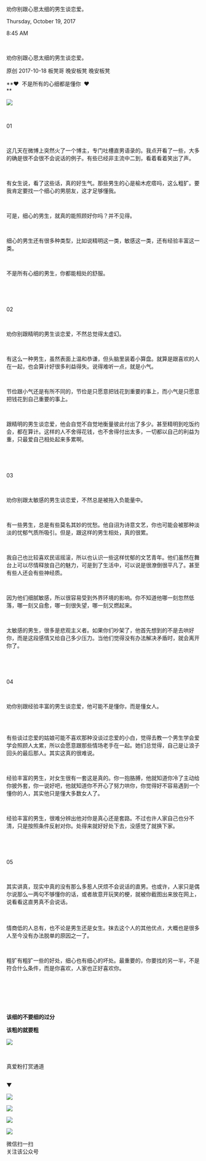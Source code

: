 劝你别跟心思太细的男生谈恋爱。

Thursday, October 19, 2017

8:45 AM

 

劝你别跟心思太细的男生谈恋爱。

原创 2017-10-18 板凳哥 晚安板凳 晚安板凳

**♥  不是所有的心细都是懂你  ♥\
** 

![](027_劝你别跟心思太细的男生谈恋爱。_000.png)

 

01

 

这几天在微博上突然火了一个博主，专门吐槽直男语录的。我点开看了一些，大多的确是很不会很不会说话的例子。有些已经非主流中二到，看着看着笑出了声。

 

有女生说，看了这些话，真的好生气。那些男生的心是榆木疙瘩吗，这么粗犷。要我肯定要找一个细心的男朋友，这才足够懂我。

 

可是，细心的男生，就真的能照顾好你吗？并不见得。

 

细心的男生还有很多种类型，比如说精明这一类，敏感这一类，还有经验丰富这一类。

 

不是所有心细的男生，你都能相处的舒服。

 

 

02

 

劝你别跟精明的男生谈恋爱，不然总觉得太虚幻。

 

有这么一种男生，虽然表面上温和恭谦，但头脑里装着小算盘。就算是跟喜欢的人在一起，也会算计好很多利益得失。说得难听一点，就是小气。

 

节俭跟小气还是有所不同的，节俭是只愿意把钱花到重要的事上，而小气是只愿意把钱花到自己重要的事上。

 

跟精明的男生谈恋爱，他会自觉不自觉地衡量彼此付出了多少。甚至精明到吃饭约会，都在算计。这样的人不舍得花钱，也不舍得付出太多，一切都以自己的利益为重，只最爱自己相处起来多累啊。

 

 

03

 

劝你别跟太敏感的男生谈恋爱，不然总是被拖入负能量中。

 

有一些男生，总是有些莫名其妙的忧愁。他自诩为诗意文艺，你也可能会被那种淡淡的忧郁气质所吸引。但是，跟这样的男生相处，真的很累。

 

我自己也比较喜欢民谣摇滚，所以也认识一些这样忧郁的文艺青年。他们虽然在舞台上可以尽情释放自己的魅力，可是到了生活中，可以说是很潦倒很平凡了。甚至有些人还会有些神经质。

 

因为他们细腻敏感，所以很容易受到外界环境的影响。你不知道他哪一刻忽然低落，哪一刻又自愈，哪一刻很失望，哪一刻又燃起来。

 

太敏感的男生，很多是悲观主义者。如果你们吵架了，他首先想到的不是去哄好你，而是这段感情又给自己多少压力。当他们觉得没有办法解决矛盾时，就会离开你了。

 

 

04

 

劝你别跟经验丰富的男生谈恋爱，他可能不是懂你，而是懂女人。\
 

 

有些谈过恋爱的姑娘可能不喜欢那种没谈过恋爱的小白，觉得去教一个男生学会爱学会照顾人太累，所以会愿意跟那些情场老手在一起。她们总觉得，自己是让浪子回头的最后那人。其实这真的很难说。

 

经验丰富的男生，对女生很有一套这是真的。你一抱胳膊，他就知道你冷了主动给你披外套，你一说好吧，他就知道你不开心了努力哄你，你觉得好不容易遇到一个懂你的人，其实他只是懂大多数女人了。

 

经验丰富的男生，很难分辨出他对你是真心还是套路。不过也许人家自己也分不清，只是按照条件反射对你。处得来就好好处下去，没感觉了就换下家。

 

 

05

 

其实讲真，现实中真的没有那么多惹人厌烦不会说话的直男。也或许，人家只是偶尔说那么一两句不够懂你的话，或者故意开玩笑的梗，就被你截图出来放在网上，说看看这直男真不会说话。\
\
 

情商低的人总有，也不论是男生还是女生。抹去这个人的其他优点，大概也是很多人至今没有办法脱单的原因之一了。

 

粗犷有粗犷一些的好处，细心也有细心的坏处。最重要的，你要找的另一半，不是符合什么条件，而是你喜欢，人家也正好喜欢你。

 

 

 

**该细的不要细的过分**

**该粗的就要粗**

![](027_劝你别跟心思太细的男生谈恋爱。_001.png)

 

真爱粉打赏通道\
 

▼

![](027_劝你别跟心思太细的男生谈恋爱。_001.png)

![](027_劝你别跟心思太细的男生谈恋爱。_001.png)

![](027_劝你别跟心思太细的男生谈恋爱。_001.png)

![](media/image3.png)

微信扫一扫\
关注该公众号
